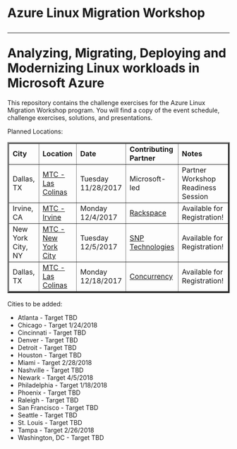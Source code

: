 # Azure Linux Migration Workshop<hr>Analyzing, Migrating, Deploying and Modernizing Linux workloads in Microsoft Azure

This repository contains the challenge exercises for the Azure Linux Migration Workshop program. You will find a copy of the event schedule, challenge exercises, solutions, and presentations.

Planned Locations:

<table border="3" cellpadding="3" cellspacing="3">
  <tr>
    <td><strong>City</strong></td>
    <td><strong>Location</strong></td>
    <td><strong>Date</strong></td>
    <td><strong>Contributing Partner</strong></td>
    <td><strong>Notes</strong></td>
  </tr>
  <tr>
    <td>Dallas, TX</td>
    <td><a href="https://www.microsoft.com/en-us/mtc/locations/dallas.aspx" target="_blank">MTC - Las Colinas</a></td>
    <td>Tuesday 11/28/2017</td>
    <td>Microsoft-led</td>
    <td>Partner Workshop Readiness Session</td>
  </tr>
  <tr>
    <td>Irvine, CA</td>
    <td><a href="https://www.microsoft.com/en-us/mtc/locations/irvine.aspx" target="_blank">MTC - Irvine</a></td>
    <td>Monday 12/4/2017</td>
    <td><a href="https://www.rackspace.com/" target="_blank">Rackspace</a></td>
    <td>Available for Registration!</td>
  </tr>
  <tr>
    <td>New York City, NY</td>
    <td><a href="https://www.microsoft.com/en-us/mtc/locations/new-york.aspx" target="_blank">MTC - New York City</a></td>
    <td>Tuesday 12/5/2017</td>
    <td><a href="https://www.snp.com/" target="_blank">SNP Technologies</a></td>
    <td>Available for Registration!</td>
  </tr>
  <tr>
    <td>Dallas, TX</td>
    <td><a href="https://www.microsoft.com/en-us/mtc/locations/dallas.aspx" target="_blank">MTC - Las Colinas</a></td>
    <td>Monday 12/18/2017</td>
    <td><a href="https://www.concurrency.com/" target="_blank">Concurrency</a></td>
    <td>Available for Registration!</td>
  </tr>
</table>

Cities to be added:

<ul>
<li>Atlanta - Target TBD</li>
<li>Chicago - Target 1/24/2018</li>
<li>Cincinnati - Target TBD</li>
<li>Denver - Target TBD</li>
<li>Detroit - Target TBD</li>
<li>Houston - Target TBD</li>
<li>Miami - Target 2/28/2018</li>
<li>Nashville - Target TBD</li>
<li>Newark - Target 4/5/2018</li>
<li>Philadelphia - Target 1/18/2018</li>
<li>Phoenix - Target TBD</li>
<li>Raleigh - Target TBD</li>
<li>San Francisco - Target TBD</li>
<li>Seattle - Target TBD</li>
<li>St. Louis - Target TBD</li>
<li>Tampa - Target 2/26/2018</li>
<li>Washington, DC - Target TBD</li>
</ul>

